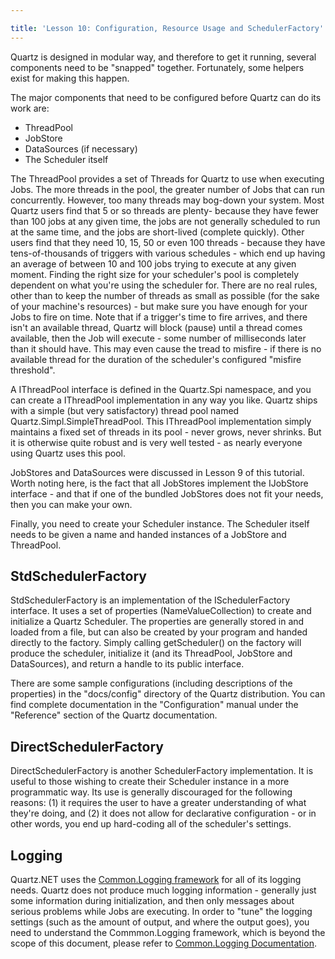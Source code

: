 ```yaml
---

title: 'Lesson 10: Configuration, Resource Usage and SchedulerFactory'
---
```


Quartz is designed in modular way, and therefore to get it running, several components need to be "snapped" together.
Fortunately, some helpers exist for making this happen.

The major components that need to be configured before Quartz can do its work are:

* ThreadPool
* JobStore
* DataSources (if necessary)
* The Scheduler itself

The ThreadPool provides a set of Threads for Quartz to use when executing Jobs.
The more threads in the pool, the greater number of Jobs that can run concurrently.
However, too many threads may bog-down your system.
Most Quartz users find that 5 or so threads are plenty- because they have fewer than 100 jobs at any given time,
the jobs are not generally scheduled to run at the same time, and the jobs are short-lived (complete quickly).
Other users find that they need 10, 15, 50 or even 100 threads - because they have tens-of-thousands
of triggers with various schedules - which end up having an average of between 10 and 100 jobs trying to
execute at any given moment. Finding the right size for your scheduler's pool is completely dependent on
what you're using the scheduler for. There are no real rules, other than to keep the number of threads as
small as possible (for the sake of your machine's resources) - but make sure you have enough for your Jobs to fire on time.
Note that if a trigger's time to fire arrives, and there isn't an available thread,
Quartz will block (pause) until a thread comes available, then the Job will execute -
some number of milliseconds later than it should have. This may even cause the tread to misfire - if
there is no available thread for the duration of the scheduler's configured "misfire threshold".

A IThreadPool interface is defined in the Quartz.Spi namespace, and you can create a IThreadPool implementation in any way you like.
Quartz ships with a simple (but very satisfactory) thread pool named Quartz.Simpl.SimpleThreadPool.
This IThreadPool implementation simply maintains a fixed set of threads in its pool - never grows, never shrinks.
But it is otherwise quite robust and is very well tested - as nearly everyone using Quartz uses this pool.

JobStores and DataSources were discussed in Lesson 9 of this tutorial. Worth noting here, is the fact that all JobStores
implement the IJobStore interface - and that if one of the bundled JobStores does not fit your needs, then you can make your own.

Finally, you need to create your Scheduler instance. The Scheduler itself needs to be given a name and handed
instances of a JobStore and ThreadPool.

## StdSchedulerFactory

StdSchedulerFactory is an implementation of the ISchedulerFactory interface.
It uses a set of properties (NameValueCollection) to create and initialize a Quartz Scheduler.
The properties are generally stored in and loaded from a file, but can also be created by your program and handed directly to the factory.
Simply calling getScheduler() on the factory will produce the scheduler, initialize it (and its ThreadPool, JobStore and DataSources),
and return a handle to its public interface.

There are some sample configurations (including descriptions of the properties) in the "docs/config" directory of the Quartz distribution.
You can find complete documentation in the "Configuration" manual under the "Reference" section of the Quartz documentation.

## DirectSchedulerFactory

DirectSchedulerFactory is another SchedulerFactory implementation. It is useful to those wishing to create their Scheduler
instance in a more programmatic way. Its use is generally discouraged for the following reasons: (1) it
requires the user to have a greater understanding of what they're doing, and (2) it does not allow for declarative
configuration - or in other words, you end up hard-coding all of the scheduler's settings.

## Logging

Quartz.NET uses the <a href="http://netcommon.sourceforge.net/">Common.Logging framework</a> for all of its logging needs.
Quartz does not produce much logging information - generally just some information during initialization, and
then only messages about serious problems while Jobs are executing. In order to "tune" the logging settings
(such as the amount of output, and where the output goes), you need to understand the Commmon.Logging framework,
which is beyond the scope of this document, please refer to <a href="http://netcommon.sourceforge.net/documentation.html">Common.Logging Documentation</a>.
